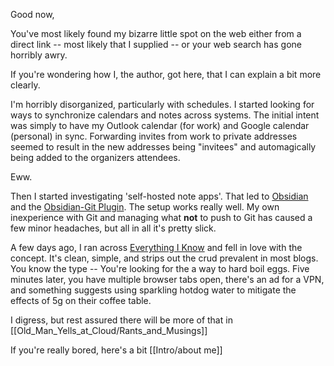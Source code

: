 Good now,

  You've most likely found my bizarre little spot on the web either from a direct link -- most likely that I supplied -- or your web search has gone horribly awry.

If you're wondering how I, the author, got here, that I can explain a bit more clearly.

I'm horribly disorganized, particularly with schedules.  I started looking for ways to synchronize calendars and notes across systems.  The initial intent was simply to have my Outlook calendar (for work) and Google calendar (personal) in sync.  Forwarding invites from work to private addresses seemed to result in the new addresses being "invitees" and automagically being added to the organizers attendees.

Eww.

Then I started investigating 'self-hosted note apps'.  That led to [Obsidian](https://obsidian.md/) and the  [Obsidian-Git Plugin]( https://github.com/denolehov/obsidian-git ).  The setup works really well.  My own inexperience with Git and managing what **not** to push to Git has caused a few minor headaches, but all in all it's pretty slick.

A few days ago, I ran across [Everything I Know](https://wiki.nikiv.dev/) and fell in love with the concept.  It's clean, simple, and strips out the crud prevalent in most blogs.  You know the type --  You're looking for the a way to hard boil eggs.  Five minutes later, you have multiple browser tabs open, there's an ad for a VPN, and something suggests using sparkling hotdog water to mitigate the effects of 5g on their coffee table.

I digress, but rest assured there will be more of that in [[Old_Man_Yells_at_Cloud/Rants_and_Musings]]

If you're really bored, here's a bit [[Intro/about me]]

